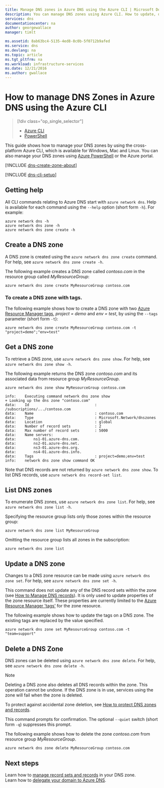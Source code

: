 ```yaml
---
title: Manage DNS zones in Azure DNS using the Azure CLI | Microsoft Docs
description: You can manage DNS zones using Azure CLI. How to update, delete and create DNS zones on Azure DNS
services: dns
documentationcenter: na
author: georgewallace
manager: timlt

ms.assetid: 8ab63bc4-5135-4ed8-8c0b-5f0712b9afed
ms.service: dns
ms.devlang: na
ms.topic: article
ms.tgt_pltfrm: na
ms.workload: infrastructure-services
ms.date: 12/21/2016
ms.author: gwallace
---
```


# How to manage DNS Zones in Azure DNS using the Azure CLI

> [!div class="op_single_selector"]
> * [Azure CLI](dns-operations-dnszones-cli.md)
> * [PowerShell](dns-operations-dnszones.md)

This guide shows how to manage your DNS zones by using the cross-platform Azure CLI, which is available for Windows, Mac and Linux. You can also manage your DNS zones using [Azure PowerShell](dns-operations-dnszones.md) or the Azure portal.

[!INCLUDE [dns-create-zone-about](../../includes/dns-create-zone-about-include.md)]

[!INCLUDE [dns-cli-setup](../../includes/dns-cli-setup-include.md)]

## Getting help

All CLI commands relating to Azure DNS start with `azure network dns`. Help is available for each command using the `--help` option (short form `-h`).  For example:

```azurecli
azure network dns -h
azure network dns zone -h
azure network dns zone create -h
```

## Create a DNS zone

A DNS zone is created using the `azure network dns zone create` command. For help, see `azure network dns zone create -h`.

The following example creates a DNS zone called *contoso.com* in the resource group called *MyResourceGroup*:

```azurecli
azure network dns zone create MyResourceGroup contoso.com
```

### To create a DNS zone with tags.

The following example shows how to create a DNS zone with two [Azure Resource Manager tags](dns-zones-records.md#tags), *project = demo* and *env = test*, by using the `--tags` parameter (short form `-t`):

```azurecli
azure network dns zone create MyResourceGroup contoso.com -t "project=demo";"env=test"
```

## Get a DNS zone

To retrieve a DNS zone, use `azure network dns zone show`. For help, see `azure network dns zone show -h`.

The following example returns the DNS zone *contoso.com* and its associated data from resource group *MyResourceGroup*. 

```azurecli
azure network dns zone show MyResourceGroup contoso.com

info:    Executing command network dns zone show
+ Looking up the dns zone "contoso.com"
data:    Id                              : /subscriptions/.../contoso.com
data:    Name                            : contoso.com
data:    Type                            : Microsoft.Network/dnszones
data:    Location                        : global
data:    Number of record sets           : 2
data:    Max number of record sets       : 5000
data:    Name servers:
data:        ns1-01.azure-dns.com.
data:        ns2-01.azure-dns.net.
data:        ns3-01.azure-dns.org.
data:        ns4-01.azure-dns.info.
data:    Tags                            : project=demo;env=test
info:    network dns zone show command OK
```

Note that DNS records are not returned by `azure network dns zone show`. To list DNS records, use `azure network dns record-set list`.


## List DNS zones

To enumerate DNS zones, use `azure network dns zone list`. For help, see `azure network dns zone list -h`.

Specifying the resource group lists only those zones within the resource group:

```azurecli
azure network dns zone list MyResourceGroup
```

Omitting the resource group lists all zones in the subscription:

```azurecli
azure network dns zone list 
```

## Update a DNS zone

Changes to a DNS zone resource can be made using `azure network dns zone set`. For help, see `azure network dns zone set -h`.

This command does not update any of the DNS record sets within the zone (see [How to Manage DNS records](dns-operations-recordsets-cli.md)). It is only used to update properties of the zone resource itself. These properties are currently limited to the [Azure Resource Manager 'tags'](dns-zones-records.md#tags) for the zone resource.

The following example shows how to update the tags on a DNS zone. The existing tags are replaced by the value specified.

```azurecli
azure network dns zone set MyResourceGroup contoso.com -t "team=support"
```

## Delete a DNS Zone

DNS zones can be deleted using `azure network dns zone delete`. For help, see `azure network dns zone delete -h`.

> [!NOTE]
> Deleting a DNS zone also deletes all DNS records within the zone. This operation cannot be undone. If the DNS zone is in use, services using the zone will fail when the zone is deleted.
>
>To protect against accidental zone deletion, see [How to protect DNS zones and records](dns-protect-zones-recordsets.md).

This command prompts for confirmation. The optional `--quiet` switch (short form `-q`) suppresses this prompt.

The following example shows how to delete the zone *contoso.com* from resource group *MyResourceGroup*.

```azurecli
azure network dns zone delete MyResourceGroup contoso.com
```

## Next steps

Learn how to [manage record sets and records](dns-getstarted-create-recordset-cli.md) in your DNS zone.
<br>
Learn how to [delegate your domain to Azure DNS](dns-domain-delegation.md).


